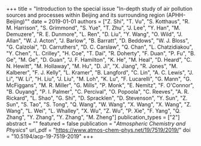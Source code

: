 +++
title = "Introduction to the special issue \"In-depth study of air pollution sources and processes within Beijing and its surrounding region (APHH-Beijing)\""
date = 2019-01-01
authors = ["Z. Shi", "T. Vu", "S. Kotthaus", "R. M. Harrison", "S. Grimmond", "S. Yue", "T. Zhu", "J. Lee", "Y. Han", "M. Demuzere", "R. E. Dunmore", "L. Ren", "D. Liu", "Y. Wang", "O. Wild", "J. Allan", "W. J. Acton", "J. Barlow", "B. Barratt", "D. Beddows", "W. J. Bloss", "G. Calzolai", "D. Carruthers", "D. C. Carslaw", "Q. Chan", "L. Chatzidiakou", "Y. Chen", "L. Crilley", "H. Coe", "T. Dai", "R. Doherty", "F. Duan", "P. Fu", "B. Ge", "M. Ge", "D. Guan", "J. F. Hamilton", "K. He", "M. Heal", "D. Heard", "C. N. Hewitt", "M. Hollaway", "M. Hu", "D. Ji", "X. Jiang", "R. Jones", "M. Kalberer", "F. J. Kelly", "L. Kramer", "B. Langford", "C. Lin", "A. C. Lewis", "J. Li", "W. Li", "H. Liu", "J. Liu", "M. Loh", "K. Lu", "F. Lucarelli", "G. Mann", "G. McFiggans", "M. R. Miller", "G. Mills", "P. Monk", "E. Nemitz", "F. O'Connor", "B. Ouyang", "P. I. Palmer", "C. Percival", "O. Popoola", "C. Reeves", "A. R. Rickard", "L. Shao", "G. Shi", "D. Spracklen", "D. Stevenson", "Y. Sun", "Z. Sun", "S. Tao", "S. Tong", "Q. Wang", "W. Wang", "X. Wang", "X. Wang", "Z. Wang", "L. Wei", "L. Whalley", "X. Wu", "Z. Wu", "P. Xie", "F. Yang", "Q. Zhang", "Y. Zhang", "Y. Zhang", "M. Zheng"]
publication_types = ["2"]
abstract = ""
featured = false
publication = "*Atmospheric Chemistry and Physics*"
url_pdf = "https://www.atmos-chem-phys.net/19/7519/2019/"
doi = "10.5194/acp-19-7519-2019"
+++

